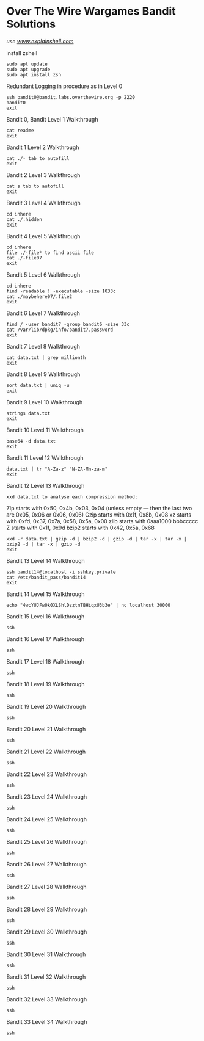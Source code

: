 # Over The Wire Wargames Bandit Solutions

_use www.explainshell.com_

install zshell
```console
sudo apt update
sudo apt upgrade
sudo apt install zsh
```

Redundant Logging in procedure as in Level 0
```console
ssh bandit0@bandit.labs.overthewire.org -p 2220
bandit0
exit
```

Bandit 0, Bandit Level 1 Walkthrough
```console
cat readme
exit
```

Bandit 1 Level 2 Walkthrough
```console
cat ./- tab to autofill
exit
```

Bandit 2 Level 3 Walkthrough
```console
cat s tab to autofill
exit
```

Bandit 3 Level 4 Walkthrough
```console
cd inhere
cat ./.hidden
exit
```

Bandit 4 Level 5 Walkthrough
```console
cd inhere
file ./-file* to find ascii file
cat ./-file07
exit
```

Bandit 5 Level 6 Walkthrough
```console
cd inhere
find -readable ! -executable -size 1033c
cat ./maybehere07/.file2
exit
```

Bandit 6 Level 7 Walkthrough
```console
find / -user bandit7 -group bandit6 -size 33c
cat /var/lib/dpkg/info/bandit7.password
exit
```

Bandit 7 Level 8 Walkthrough
```console
cat data.txt | grep millionth
exit
```

Bandit 8 Level 9 Walkthrough
```console
sort data.txt | uniq -u
exit
```

Bandit 9 Level 10 Walkthrough
```console
strings data.txt
exit
```

Bandit 10 Level 11 Walkthrough
```console
base64 -d data.txt
exit
```

Bandit 11 Level 12 Walkthrough
```console
data.txt | tr "A-Za-z" "N-ZA-Mn-za-m"
exit
```

Bandit 12 Level 13 Walkthrough
```console
xxd data.txt to analyse each compression method:
```
Zip starts with 0x50, 0x4b, 0x03, 0x04 (unless empty — then the last two are 0x05, 0x06 or 0x06, 0x06)
Gzip starts with 0x1f, 0x8b, 0x08
xz starts with 0xfd, 0x37, 0x7a, 0x58, 0x5a, 0x00
zlib starts with 0aaa1000 bbbccccc
Z starts with 0x1f, 0x9d
bzip2 starts with 0x42, 0x5a, 0x68

```console
xxd -r data.txt | gzip -d | bzip2 -d | gzip -d | tar -x | tar -x | bzip2 -d | tar -x | gzip -d
exit
```

Bandit 13 Level 14 Walkthrough
```console
ssh bandit14@localhost -i sshkey.private
cat /etc/bandit_pass/bandit14
exit
```

Bandit 14 Level 15 Walkthrough
```console
echo "4wcYUJFw0k0XLShlDzztnTBHiqxU3b3e" | nc localhost 30000
```

Bandit 15 Level 16 Walkthrough
```console
ssh
```

Bandit 16 Level 17 Walkthrough
```console
ssh
```

Bandit 17 Level 18 Walkthrough
```console
ssh
```

Bandit 18 Level 19 Walkthrough
```console
ssh
```

Bandit 19 Level 20 Walkthrough
```console
ssh
```

Bandit 20 Level 21 Walkthrough
```console
ssh
```

Bandit 21 Level 22 Walkthrough
```console
ssh
```

Bandit 22 Level 23 Walkthrough
```console
ssh
```
Bandit 23 Level 24 Walkthrough
```console
ssh
```

Bandit 24 Level 25 Walkthrough
```console
ssh
```

Bandit 25 Level 26 Walkthrough
```console
ssh
```

Bandit 26 Level 27 Walkthrough
```console
ssh
```

Bandit 27 Level 28 Walkthrough
```console
ssh
```

Bandit 28 Level 29 Walkthrough
```console
ssh
```

Bandit 29 Level 30 Walkthrough
```console
ssh
```

Bandit 30 Level 31 Walkthrough
```console
ssh
```

Bandit 31 Level 32 Walkthrough
```console
ssh
```

Bandit 32 Level 33 Walkthrough
```console
ssh
```

Bandit 33 Level 34 Walkthrough
```console
ssh
```
